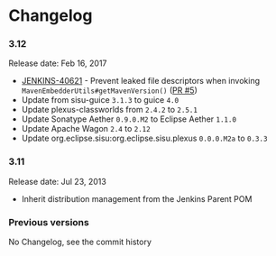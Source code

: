 Changelog
===

### 3.12

Release date: Feb 16, 2017

* [JENKINS-40621](https://issues.jenkins-ci.org/browse/JENKINS-40621) - 
Prevent leaked file descriptors when invoking `MavenEmbedderUtils#getMavenVersion()`
([PR #5](https://github.com/jenkinsci/lib-jenkins-maven-embedder/pull/5))
* Update from sisu-guice `3.1.3` to guice `4.0`
* Update plexus-classworlds from `2.4.2` to `2.5.1`
* Update Sonatype Aether `0.9.0.M2` to Eclipse Aether `1.1.0`
* Update Apache Wagon `2.4` to `2.12`
* Update org.eclipse.sisu:org.eclipse.sisu.plexus `0.0.0.M2a` to `0.3.3`
### 3.11

Release date: Jul 23, 2013

* Inherit distribution management from the Jenkins Parent POM

### Previous versions

No Changelog, see the commit history
